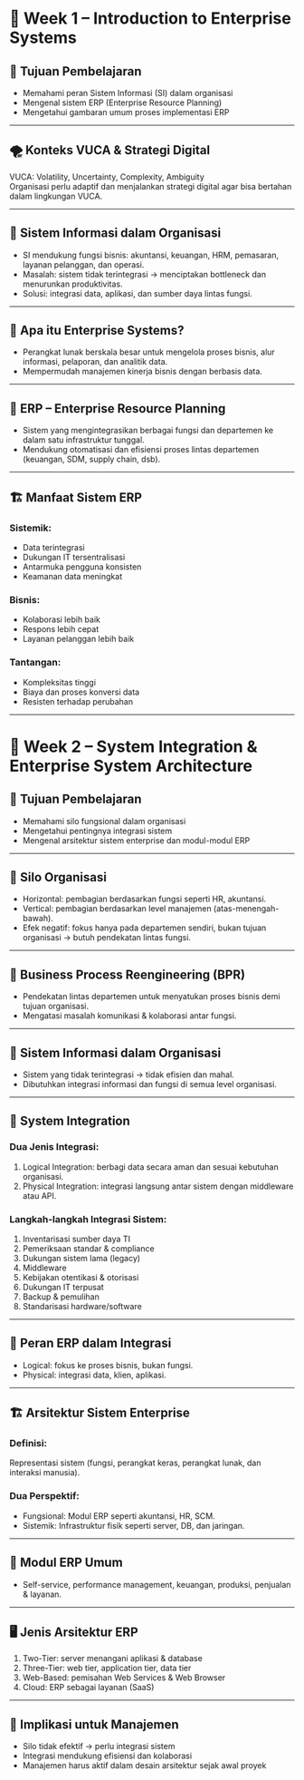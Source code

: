 
# 📘 Week 1 – Introduction to Enterprise Systems

## 🎯 Tujuan Pembelajaran
- Memahami peran Sistem Informasi (SI) dalam organisasi
- Mengenal sistem ERP (Enterprise Resource Planning)
- Mengetahui gambaran umum proses implementasi ERP

---

## 🌪️ Konteks VUCA & Strategi Digital
VUCA: Volatility, Uncertainty, Complexity, Ambiguity  
Organisasi perlu adaptif dan menjalankan strategi digital agar bisa bertahan dalam lingkungan VUCA.

---

## 🏢 Sistem Informasi dalam Organisasi
- SI mendukung fungsi bisnis: akuntansi, keuangan, HRM, pemasaran, layanan pelanggan, dan operasi.
- Masalah: sistem tidak terintegrasi → menciptakan bottleneck dan menurunkan produktivitas.
- Solusi: integrasi data, aplikasi, dan sumber daya lintas fungsi.

---

## 🧠 Apa itu Enterprise Systems?
- Perangkat lunak berskala besar untuk mengelola proses bisnis, alur informasi, pelaporan, dan analitik data.
- Mempermudah manajemen kinerja bisnis dengan berbasis data.

---

## 🧩 ERP – Enterprise Resource Planning
- Sistem yang mengintegrasikan berbagai fungsi dan departemen ke dalam satu infrastruktur tunggal.
- Mendukung otomatisasi dan efisiensi proses lintas departemen (keuangan, SDM, supply chain, dsb).

---

## 🏗️ Manfaat Sistem ERP
### Sistemik:
- Data terintegrasi
- Dukungan IT tersentralisasi
- Antarmuka pengguna konsisten
- Keamanan data meningkat

### Bisnis:
- Kolaborasi lebih baik
- Respons lebih cepat
- Layanan pelanggan lebih baik

### Tantangan:
- Kompleksitas tinggi
- Biaya dan proses konversi data
- Resisten terhadap perubahan

---

# 📘 Week 2 – System Integration & Enterprise System Architecture

## 🎯 Tujuan Pembelajaran
- Memahami silo fungsional dalam organisasi
- Mengetahui pentingnya integrasi sistem
- Mengenal arsitektur sistem enterprise dan modul-modul ERP

---

## 🧱 Silo Organisasi
- Horizontal: pembagian berdasarkan fungsi seperti HR, akuntansi.
- Vertical: pembagian berdasarkan level manajemen (atas-menengah-bawah).
- Efek negatif: fokus hanya pada departemen sendiri, bukan tujuan organisasi → butuh pendekatan lintas fungsi.

---

## 🔄 Business Process Reengineering (BPR)
- Pendekatan lintas departemen untuk menyatukan proses bisnis demi tujuan organisasi.
- Mengatasi masalah komunikasi & kolaborasi antar fungsi.

---

## 🧩 Sistem Informasi dalam Organisasi
- Sistem yang tidak terintegrasi → tidak efisien dan mahal.
- Dibutuhkan integrasi informasi dan fungsi di semua level organisasi.

---

## 🔌 System Integration

### Dua Jenis Integrasi:
1. Logical Integration: berbagi data secara aman dan sesuai kebutuhan organisasi.
2. Physical Integration: integrasi langsung antar sistem dengan middleware atau API.

### Langkah-langkah Integrasi Sistem:
1. Inventarisasi sumber daya TI
2. Pemeriksaan standar & compliance
3. Dukungan sistem lama (legacy)
4. Middleware
5. Kebijakan otentikasi & otorisasi
6. Dukungan IT terpusat
7. Backup & pemulihan
8. Standarisasi hardware/software

---

## 🧠 Peran ERP dalam Integrasi
- Logical: fokus ke proses bisnis, bukan fungsi.
- Physical: integrasi data, klien, aplikasi.

---

## 🏗️ Arsitektur Sistem Enterprise
### Definisi:
Representasi sistem (fungsi, perangkat keras, perangkat lunak, dan interaksi manusia).

### Dua Perspektif:
- Fungsional: Modul ERP seperti akuntansi, HR, SCM.
- Sistemik: Infrastruktur fisik seperti server, DB, dan jaringan.

---

## 🧩 Modul ERP Umum
- Self-service, performance management, keuangan, produksi, penjualan & layanan.

---

## 🖥️ Jenis Arsitektur ERP
1. Two-Tier: server menangani aplikasi & database
2. Three-Tier: web tier, application tier, data tier
3. Web-Based: pemisahan Web Services & Web Browser
4. Cloud: ERP sebagai layanan (SaaS)

---

## 📌 Implikasi untuk Manajemen
- Silo tidak efektif → perlu integrasi sistem
- Integrasi mendukung efisiensi dan kolaborasi
- Manajemen harus aktif dalam desain arsitektur sejak awal proyek
